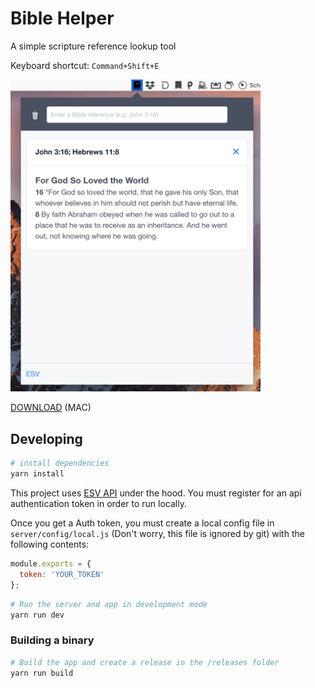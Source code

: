 # Bible Helper

A simple scripture reference lookup tool

Keyboard shortcut: `Command+Shift+E`

<img src="screenshot.png" width="400"/>

[DOWNLOAD](https://github.com/genu/bible-helper/releases/download/v1.0.3/bible-helper.dmg) (MAC)


## Developing

``` bash
# install dependencies
yarn install
```
This project uses [ESV API](https://api.esv.org/) under the hood. You must register for an api authentication token in order to run locally.

Once you get a Auth token, you must create a local config file in `server/config/local.js` (Don't worry, this file is ignored by git) with the following contents:

```javascript
module.exports = {
  token: 'YOUR_TOKEN'
};

```


```bash
# Run the server and app in development mode
yarn run dev
```

### Building a binary
``` bash
# Build the app and create a release in the /releases folder
yarn run build
